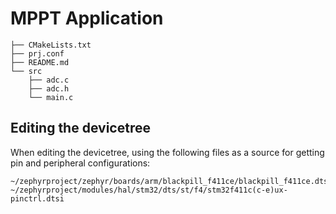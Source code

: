 # MPPT Application

```
├── CMakeLists.txt
├── prj.conf
├── README.md
└── src
    ├── adc.c
    ├── adc.h
    └── main.c
```

## Editing the devicetree 

When editing the devicetree, using the following files as a source for getting pin and peripheral configurations: 
```
~/zephyrproject/zephyr/boards/arm/blackpill_f411ce/blackpill_f411ce.dts
~/zephyrproject/modules/hal/stm32/dts/st/f4/stm32f411c(c-e)ux-pinctrl.dtsi
```

